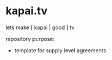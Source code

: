# kapai.tv
lets make [ kapai | good ] tv

repository purpose:
- template for supply level agreements
